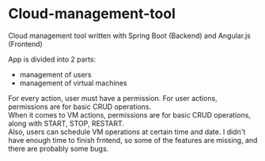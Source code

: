 # Cloud-management-tool
Cloud management tool written with Spring Boot (Backend) and Angular.js (Frontend)

App is divided into 2 parts:
 - management of users
 - management of virtual machines 

For every action, user must have a permission. For user actions, permissions are for basic CRUD operations. </br>
When it comes to VM actions, permissions are for basic CRUD operations, along with START, STOP, RESTART. </br>
Also, users can schedule VM operations at certain time and date.
I didn't have enough time to finish frntend, so some of the features are missing, and there are probably some bugs.
